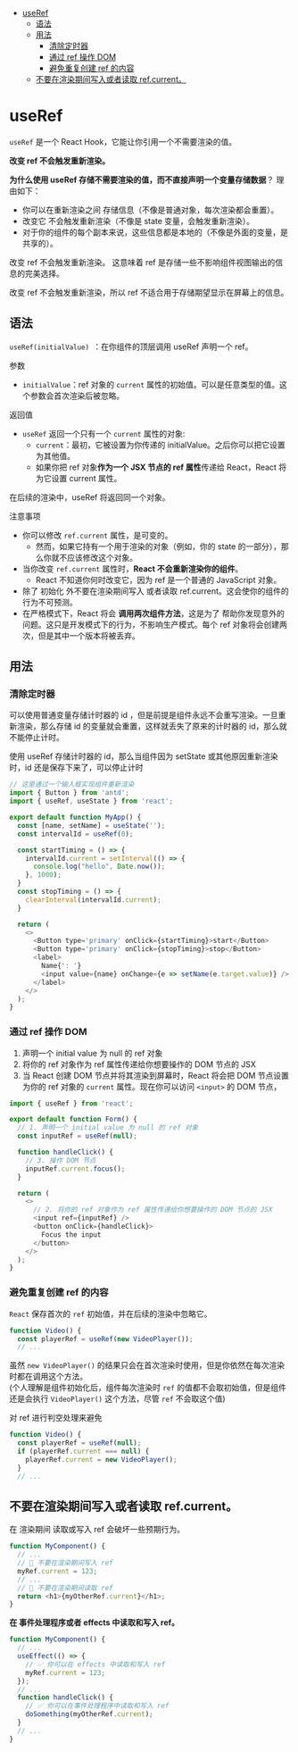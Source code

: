 - [useRef](#useref)
  - [语法](#语法)
  - [用法](#用法)
    - [清除定时器](#清除定时器)
    - [通过 ref 操作 DOM](#通过-ref-操作-dom)
    - [避免重复创建 ref 的内容](#避免重复创建-ref-的内容)
  - [不要在渲染期间写入或者读取 ref.current。](#不要在渲染期间写入或者读取-refcurrent)

# useRef
`useRef` 是一个 React Hook，它能让你引用一个不需要渲染的值。

**改变 ref 不会触发重新渲染。**

**为什么使用 useRef 存储不需要渲染的值，而不直接声明一个变量存储数据**？ 理由如下：
* 你可以在重新渲染之间 存储信息（不像是普通对象，每次渲染都会重置）。
* 改变它 不会触发重新渲染（不像是 state 变量，会触发重新渲染）。
* 对于你的组件的每个副本来说，这些信息都是本地的（不像是外面的变量，是共享的）。

改变 ref 不会触发重新渲染。 这意味着 ref 是存储一些不影响组件视图输出的信息的完美选择。

改变 ref 不会触发重新渲染，所以 ref 不适合用于存储期望显示在屏幕上的信息。

## 语法
`useRef(initialValue) `：在你组件的顶层调用 useRef 声明一个 ref。

参数 
* `initialValue`：ref 对象的 `current` 属性的初始值。可以是任意类型的值。这个参数会首次渲染后被忽略。

返回值 
* `useRef` 返回一个只有一个 `current` 属性的对象:
  * `current`：最初，它被设置为你传递的 initialValue。之后你可以把它设置为其他值。
  * 如果你把 ref 对象**作为一个 JSX 节点的 ref 属性**传递给 React，React 将为它设置 current 属性。

在后续的渲染中，useRef 将返回同一个对象。

注意事项 
* 你可以修改 `ref.current` 属性，是可变的。
  * 然而，如果它持有一个用于渲染的对象（例如，你的 state 的一部分），那么你就不应该修改这个对象。
* 当你改变 `ref.current` 属性时，**React 不会重新渲染你的组件**。
  * React 不知道你何时改变它，因为 ref 是一个普通的 JavaScript 对象。
* 除了 初始化 外不要在渲染期间写入 或者读取 ref.current。这会使你的组件的行为不可预测。
* 在严格模式下，React 将会 **调用两次组件方法**，这是为了 帮助你发现意外的问题。这只是开发模式下的行为，不影响生产模式。每个 ref 对象将会创建两次，但是其中一个版本将被丢弃。

## 用法
### 清除定时器
可以使用普通变量存储计时器的 id ，但是前提是组件永远不会重写渲染。一旦重新渲染，那么存储 id 的变量就会重置，这样就丢失了原来的计时器的 id，那么就不能停止计时。

使用 useRef 存储计时器的 id，那么当组件因为 setState 或其他原因重新渲染时，id 还是保存下来了，可以停止计时
```js
// 这里通过一个输入框实现组件重新渲染
import { Button } from 'antd';
import { useRef, useState } from 'react';

export default function MyApp() {
  const [name, setName] = useState('');
  const intervalId = useRef(0);

  const startTiming = () => {
    intervalId.current = setInterval(() => {
      console.log("hello", Date.now());
    }, 1000);
  }
  const stopTiming = () => {
    clearInterval(intervalId.current);
  }

  return (
    <>
      <Button type='primary' onClick={startTiming}>start</Button>
      <Button type='primary' onClick={stopTiming}>stop</Button>
      <label>
        Name{': '}
        <input value={name} onChange={e => setName(e.target.value)} />
      </label>
    </>
  );
}
```

### 通过 ref 操作 DOM 
1. 声明一个 initial value 为 null 的 ref 对象
2. 将你的 ref 对象作为 ref 属性传递给你想要操作的 DOM 节点的 JSX
3. 当 React 创建 DOM 节点并将其渲染到屏幕时，React 将会把 DOM 节点设置为你的 ref 对象的 `current` 属性。现在你可以访问 `<input>` 的 DOM 节点，
```js
import { useRef } from 'react';

export default function Form() {
  // 1. 声明一个 initial value 为 null 的 ref 对象
  const inputRef = useRef(null);

  function handleClick() {
    // 3. 操作 DOM 节点
    inputRef.current.focus();
  }

  return (
    <>
      // 2. 将你的 ref 对象作为 ref 属性传递给你想要操作的 DOM 节点的 JSX
      <input ref={inputRef} />
      <button onClick={handleClick}>
        Focus the input
      </button>
    </>
  );
}
```

### 避免重复创建 ref 的内容 
`React` 保存首次的 `ref` 初始值，并在后续的渲染中忽略它。
```js
function Video() {
  const playerRef = useRef(new VideoPlayer());
  // ...
```
虽然 `new VideoPlayer()` 的结果只会在首次渲染时使用，但是你依然在每次渲染时都在调用这个方法。  
(个人理解是组件初始化后，组件每次渲染时 `ref` 的值都不会取初始值，但是组件还是会执行 `VideoPlayer()` 这个方法，尽管 `ref` 不会取这个值)

对 ref 进行判空处理来避免
```js
function Video() {
  const playerRef = useRef(null);
  if (playerRef.current === null) {
    playerRef.current = new VideoPlayer();
  }
  // ...
```



## 不要在渲染期间写入或者读取 ref.current。
在 渲染期间 读取或写入 ref 会破坏一些预期行为。
```js
function MyComponent() {
  // ...
  // 🚩 不要在渲染期间写入 ref
  myRef.current = 123;
  // ...
  // 🚩 不要在渲染期间读取 ref
  return <h1>{myOtherRef.current}</h1>;
}
```
**在 事件处理程序或者 effects 中读取和写入 ref。**
```js
function MyComponent() {
  // ...
  useEffect(() => {
    // ✅ 你可以在 effects 中读取和写入 ref
    myRef.current = 123;
  });
  // ...
  function handleClick() {
    // ✅ 你可以在事件处理程序中读取和写入 ref
    doSomething(myOtherRef.current);
  }
  // ...
}
```